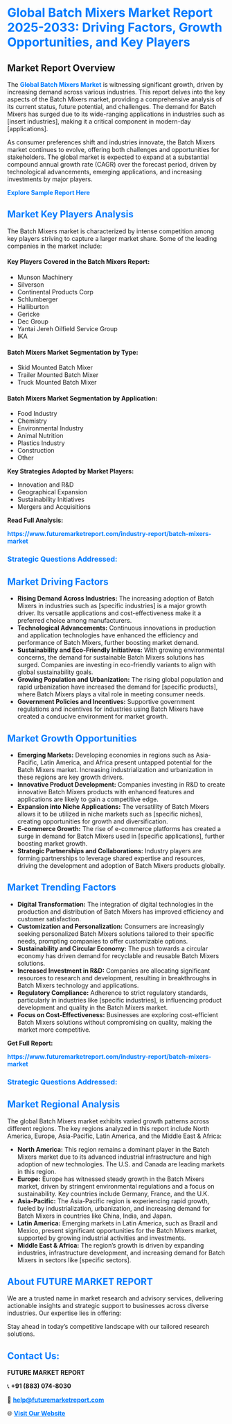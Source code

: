 <h1 style="color: #007BFF;">Global Batch Mixers Market Report 2025-2033: Driving Factors, Growth Opportunities, and Key Players</h1>

<section id="overview">
<h2>Market Report Overview</h2>
<p>The <a href="https://www.futuremarketreport.com/industry-report/batch-mixers-market" style="color: #007BFF; text-decoration: none;"><strong>Global Batch Mixers Market</strong></a> is witnessing significant growth, driven by increasing demand across various industries. This report delves into the key aspects of the Batch Mixers market, providing a comprehensive analysis of its current status, future potential, and challenges. The demand for Batch Mixers has surged due to its wide-ranging applications in industries such as [insert industries], making it a critical component in modern-day [applications].</p>
<p>As consumer preferences shift and industries innovate, the Batch Mixers market continues to evolve, offering both challenges and opportunities for stakeholders. The global market is expected to expand at a substantial compound annual growth rate (CAGR) over the forecast period, driven by technological advancements, emerging applications, and increasing investments by major players.</p>
</section>

<section id="overview">
<p><a href="https://www.futuremarketreport.com/request-sample/reportId=87686" style="color: #007BFF; text-decoration: none;"><strong>Explore Sample Report Here</strong></a></p>
</section>

<section id="key-players">
<h2 style="color: #007BFF;">Market Key Players Analysis</h2>
<p>The Batch Mixers market is characterized by intense competition among key players striving to capture a larger market share. Some of the leading companies in the market include:</p>
<h4>Key Players Covered in the Batch Mixers Report:</h4>
<ul><li>Munson Machinery</li><li>Silverson</li><li>Continental Products Corp</li><li>Schlumberger</li><li>Halliburton</li><li>Gericke</li><li>Dec Group</li><li>Yantai Jereh Oilfield Service Group</li><li>IKA</li></ul>
<h4>Batch Mixers Market Segmentation by Type:</h4>
<ul><li>Skid Mounted Batch Mixer</li><li>Trailer Mounted Batch Mixer</li><li>Truck Mounted Batch Mixer</li></ul>

<h4>Batch Mixers Market Segmentation by Application:</h4>
<ul><li>Food Industry</li><li>Chemistry</li><li>Environmental Industry</li><li>Animal Nutrition</li><li>Plastics Industry</li><li>Construction</li><li>Other</li></ul>
<p><strong>Key Strategies Adopted by Market Players:</strong></p>
<ul>
<li>Innovation and R&D</li>
<li>Geographical Expansion</li>
<li>Sustainability Initiatives</li>
<li>Mergers and Acquisitions</li>
</ul>
</section>

<section>
<p><strong>Read Full Analysis: </strong></p><a href="https://www.futuremarketreport.com/industry-report/batch-mixers-market" style="color: #007BFF; text-decoration: none;"><strong>https://www.futuremarketreport.com/industry-report/batch-mixers-market</strong></a>
<h3 style="color: #007BFF;">Strategic Questions Addressed:</h3>
</section>

<section id="driving-factors">
<h2 style="color: #007BFF;">Market Driving Factors</h2>
<ul>
<li><strong>Rising Demand Across Industries:</strong> The increasing adoption of Batch Mixers in industries such as [specific industries] is a major growth driver. Its versatile applications and cost-effectiveness make it a preferred choice among manufacturers.</li>
<li><strong>Technological Advancements:</strong> Continuous innovations in production and application technologies have enhanced the efficiency and performance of Batch Mixers, further boosting market demand.</li>
<li><strong>Sustainability and Eco-Friendly Initiatives:</strong> With growing environmental concerns, the demand for sustainable Batch Mixers solutions has surged. Companies are investing in eco-friendly variants to align with global sustainability goals.</li>
<li><strong>Growing Population and Urbanization:</strong> The rising global population and rapid urbanization have increased the demand for [specific products], where Batch Mixers plays a vital role in meeting consumer needs.</li>
<li><strong>Government Policies and Incentives:</strong> Supportive government regulations and incentives for industries using Batch Mixers have created a conducive environment for market growth.</li>
</ul>
</section>

<section id="growth-opportunities">
<h2 style="color: #007BFF;">Market Growth Opportunities</h2>
<ul>
<li><strong>Emerging Markets:</strong> Developing economies in regions such as Asia-Pacific, Latin America, and Africa present untapped potential for the Batch Mixers market. Increasing industrialization and urbanization in these regions are key growth drivers.</li>
<li><strong>Innovative Product Development:</strong> Companies investing in R&D to create innovative Batch Mixers products with enhanced features and applications are likely to gain a competitive edge.</li>
<li><strong>Expansion into Niche Applications:</strong> The versatility of Batch Mixers allows it to be utilized in niche markets such as [specific niches], creating opportunities for growth and diversification.</li>
<li><strong>E-commerce Growth:</strong> The rise of e-commerce platforms has created a surge in demand for Batch Mixers used in [specific applications], further boosting market growth.</li>
<li><strong>Strategic Partnerships and Collaborations:</strong> Industry players are forming partnerships to leverage shared expertise and resources, driving the development and adoption of Batch Mixers products globally.</li>
</ul>
</section>

<section id="trending-factors">
<h2 style="color: #007BFF;">Market Trending Factors</h2>
<ul>
<li><strong>Digital Transformation:</strong> The integration of digital technologies in the production and distribution of Batch Mixers has improved efficiency and customer satisfaction.</li>
<li><strong>Customization and Personalization:</strong> Consumers are increasingly seeking personalized Batch Mixers solutions tailored to their specific needs, prompting companies to offer customizable options.</li>
<li><strong>Sustainability and Circular Economy:</strong> The push towards a circular economy has driven demand for recyclable and reusable Batch Mixers solutions.</li>
<li><strong>Increased Investment in R&D:</strong> Companies are allocating significant resources to research and development, resulting in breakthroughs in Batch Mixers technology and applications.</li>
<li><strong>Regulatory Compliance:</strong> Adherence to strict regulatory standards, particularly in industries like [specific industries], is influencing product development and quality in the Batch Mixers market.</li>
<li><strong>Focus on Cost-Effectiveness:</strong> Businesses are exploring cost-efficient Batch Mixers solutions without compromising on quality, making the market more competitive.</li>
</ul>
</section>

<section>
<p><strong>Get Full Report: </strong></p><a href="https://www.futuremarketreport.com/industry-report/batch-mixers-market" style="color: #007BFF; text-decoration: none;"><strong>https://www.futuremarketreport.com/industry-report/batch-mixers-market</strong></a>
<h3 style="color: #007BFF;">Strategic Questions Addressed:</h3>
</section>


<section id="regional-analysis">
<h2 style="color: #007BFF;">Market Regional Analysis</h2>
<p>The global Batch Mixers market exhibits varied growth patterns across different regions. The key regions analyzed in this report include North America, Europe, Asia-Pacific, Latin America, and the Middle East & Africa:</p>
<ul>
<li><strong>North America:</strong> This region remains a dominant player in the Batch Mixers market due to its advanced industrial infrastructure and high adoption of new technologies. The U.S. and Canada are leading markets in this region.</li>
<li><strong>Europe:</strong> Europe has witnessed steady growth in the Batch Mixers market, driven by stringent environmental regulations and a focus on sustainability. Key countries include Germany, France, and the U.K.</li>
<li><strong>Asia-Pacific:</strong> The Asia-Pacific region is experiencing rapid growth, fueled by industrialization, urbanization, and increasing demand for Batch Mixers in countries like China, India, and Japan.</li>
<li><strong>Latin America:</strong> Emerging markets in Latin America, such as Brazil and Mexico, present significant opportunities for the Batch Mixers market, supported by growing industrial activities and investments.</li>
<li><strong>Middle East & Africa:</strong> The region’s growth is driven by expanding industries, infrastructure development, and increasing demand for Batch Mixers in sectors like [specific sectors].</li>
</ul>
</section>

<footer>
<h2 style="color: #007BFF;">About FUTURE MARKET REPORT</h2>
<p>We are a trusted name in market research and advisory services, delivering actionable insights and strategic support to businesses across diverse industries. Our expertise lies in offering:</p>

<p>Stay ahead in today’s competitive landscape with our tailored research solutions.</p>

<h2 style="color: #007BFF;">Contact Us:</h2>
<p><strong>FUTURE MARKET REPORT</strong></p>
<p>📞 <strong>+91 (883) 074-8030</strong></p>
<p>📧 <strong><a href="mailto:help@futuremarketreport.com" style="color: #007BFF;">help@futuremarketreport.com</a></strong></p>
<p>🌐 <strong><a href="https://www.futuremarketreport.com/" style="color: #007BFF;">Visit Our Website</a></strong></p>
</footer>